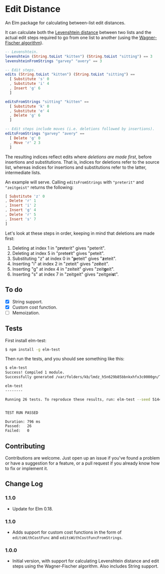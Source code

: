 # Edit Distance

An Elm package for calculating between-list edit distances.

It can calculate both the [Levenshtein distance](https://en.wikipedia.org/wiki/Levenshtein_distance) between two lists and the actual edit steps required to go from one list to another (using the [Wagner-Fischer algorithm](https://en.wikipedia.org/wiki/Wagner%E2%80%93Fischer_algorithm)).


```elm
-- Levenshtein.
levenshtein (String.toList "kitten") (String.toList "sitting") == 3
levenshteinFromStrings "garvey" "avery" == 3

-- Edit steps.
edits (String.toList "kitten") (String.toList "sitting") ==
  [ Substitute 's' 0
  , Substitute 'i' 4
  , Insert 'g' 6
  ]

editsFromStrings "sitting" "kitten" ==
  [ Substitute 'k' 0
  , Substitute 'e' 4
  , Delete 'g' 6
  ]

-- Edit steps include moves (i.e. deletions followed by insertions).
editsFromStrings "garvey" "avery" ==
  [ Delete 'g' 0
  , Move 'r' 2 3
  ]
```

The resulting indices reflect edits where *deletions are made first*, before insertions and substitutions. That is, indices for deletions refer to the source list, whereas indices for insertions and substitutions refer to the latter, intermediate lists.

An example will serve. Calling `editsFromStrings` with `"preterit"` and `"zeitgeist"` returns the following:

```elm
[ Substitute 'z' 0
, Delete 'r' 1
, Insert 'i' 2
, Insert 'g' 4
, Delete 'r' 5
, Insert 's' 7
]
```

Let's look at these steps in order, keeping in mind that deletions are made first:

1. Deleting at index 1 in "p**r**eterit" gives "peterit".
2. Deleting at index 5 in "prete**r**it" gives "peteit".
3. Substituting "z" at index 0 in "**p**eteit" gives "**z**eteit".
4. Inserting "i" at index 2 in "zeteit" gives "ze**i**teit".
5. Inserting "g" at index 4 in "zeiteit" gives "zeit**g**eit".
6. Inserting "s" at index 7 in "zeitgeit" gives "zeitgei**s**t".

## To do

* [x] String support.
* [x] Custom cost function.
* [ ] Memoization.

## Tests

First install elm-test:

```sh
$ npm install -g elm-test
```

Then run the tests, and you should see something like this:

```sh
$ elm-test
Success! Compiled 1 module.
Successfully generated /var/folders/kb/lmdz_h5n629b85bbnkxhfx3c0000gn/T/elm_test_1161113-40357-1bh5q3m.e262a3v7vi.js

elm-test
--------

Running 26 tests. To reproduce these results, run: elm-test --seed 514474818


TEST RUN PASSED

Duration: 796 ms
Passed:   26
Failed:   0
```

## Contributing

Contributions are welcome. Just open up an issue if you've found a problem or have a suggestion for a feature, or a pull request if you already know how to fix or implement it.

## Change Log

### 1.1.0

* Update for Elm 0.18.

### 1.1.0

* Adds support for custom cost functions in the form of `editsWithCostFunc` and `editsWithCostFuncFromStrings`.

### 1.0.0

* Initial version, with support for calculating Levenshtein distance and edit steps using the Wagner-Fischer algorithm. Also includes String support.

